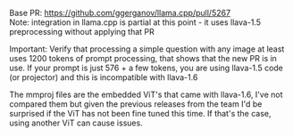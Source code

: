 Base PR: https://github.com/ggerganov/llama.cpp/pull/5267   
Note: integration in llama.cpp is partial at this point - it uses llava-1.5 preprocessing  without applying that PR

Important: Verify that processing a simple question with any image at least uses 1200 tokens of prompt processing, that shows that the new PR is in use.
If your prompt is just 576 + a few tokens, you are using llava-1.5 code (or projector) and this is incompatible with llava-1.6



The mmproj files are the embedded ViT's that came with llava-1.6, I've not compared them but given the previous releases from the team I'd be surprised if the ViT has not been fine tuned this time.
If that's the case, using another ViT can cause issues.  

